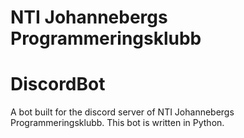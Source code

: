 # NTI Johannebergs Programmeringsklubb
# DiscordBot

A bot built for the discord server of NTI Johannebergs Programmeringsklubb.
This bot is written in Python.

